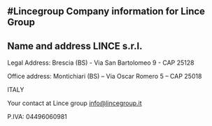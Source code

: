 #Lincegroup
Company information for Lince Group
-----
Name and address
LINCE s.r.l.
------
Legal Address: Brescia (BS) - Via San Bartolomeo 9 - CAP 25128

Office address: Montichiari (BS) – Via Oscar Romero 5 – CAP 25018

ITALY

Your contact at Lince group info@lincegroup.it

P.IVA: 04496060981
